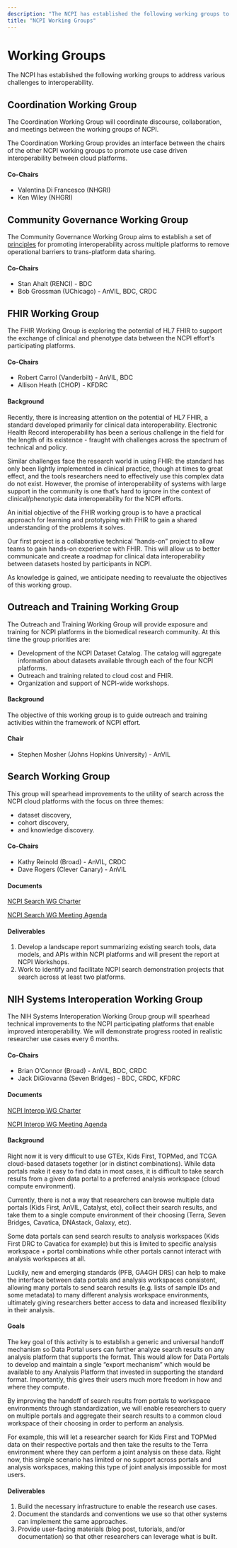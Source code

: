 ```yaml
---
description: "The NCPI has established the following working groups to address various challenges to interoperability."
title: "NCPI Working Groups"
---
```


# Working Groups

<hero>The NCPI has established the following working groups to address various challenges to interoperability.</hero>

## Coordination Working Group

The Coordination Working Group will coordinate discourse, collaboration, and meetings between the working groups of NCPI. 

The Coordination Working Group provides an interface between the chairs of the other NCPI working groups to promote use case driven interoperability between cloud platforms. 

#### Co-Chairs

- Valentina Di Francesco (NHGRI)
- Ken Wiley (NHGRI)

## Community Governance Working Group

The Community Governance Working Group aims to establish a set of [principles](/ncpi/interoperating-principles) for promoting interoperability across multiple platforms to remove operational barriers to trans-platform data sharing.

#### Co-Chairs

- Stan Ahalt (RENCI) - BDC
- Bob Grossman (UChicago) - AnVIL, BDC, CRDC

## FHIR Working Group

The FHIR Working Group is exploring the potential of HL7 FHIR to support the exchange of clinical and phenotype data between the NCPI effort's participating platforms.

#### Co-Chairs

- Robert Carrol (Vanderbilt) - AnVIL, BDC
- Allison Heath (CHOP) - KFDRC

#### Background

Recently, there is increasing attention on the potential of HL7 FHIR, a standard developed primarily for clinical data interoperability. Electronic Health Record interoperability has been a serious challenge in the field for the length of its existence - fraught with challenges across the spectrum of technical and policy.

Similar challenges face the research world in using FHIR: the standard has only been lightly implemented in clinical practice, though at times to great effect, and the tools researchers need to effectively use this complex data do not exist. However, the promise of interoperability of systems with large support in the community is one that’s hard to ignore in the context of clinical/phenotypic data interoperability for the NCPI efforts. 

An initial objective of the FHIR working group is to have a practical approach for learning and prototyping with FHIR to gain a shared understanding of the problems it solves.

Our first project is a collaborative technical “hands-on” project to allow teams to gain hands-on experience with FHIR. This will allow us to better communicate and create a roadmap for clinical data interoperability between datasets hosted by participants in NCPI. 

As knowledge is gained, we anticipate needing to reevaluate the objectives of this working group. 

## Outreach and Training Working Group

The Outreach and Training Working Group will provide exposure and training for NCPI platforms in the biomedical research community. At this time the group priorities are:

 - Development of the NCPI Dataset Catalog. The catalog will aggregate information about datasets available through each of the four NCPI platforms.
 - Outreach and training related to cloud cost and FHIR.
 - Organization and support of NCPI-wide workshops.

#### Background

The objective of this working group is to guide outreach and training activities within the framework of NCPI effort. 

#### Chair

- Stephen Mosher (Johns Hopkins University) - AnVIL

## Search Working Group

This group will spearhead improvements to the utility of search across the NCPI cloud platforms with the focus on three themes: 

- dataset discovery,
- cohort discovery,
- and knowledge discovery.

#### Co-Chairs

- Kathy Reinold (Broad) - AnVIL, CRDC
- Dave Rogers (Clever Canary) - AnVIL

#### Documents

[NCPI Search WG Charter](https://docs.google.com/document/d/1dk4j9nuT4WgneqONcsr5_lYQrlnDmcV-mcXRiX8ApdY)

[NCPI Search WG Meeting Agenda](https://docs.google.com/document/d/16Ke7tBgiwT-E8_Rj7tqEnR9l1UQ8YkMqCVPp4GKYJEg/edit#heading=h.gy63nbq8zdg8) 

#### Deliverables
1. Develop a landscape report summarizing existing search tools, data models, and APIs within NCPI platforms and will present the report at NCPI Workshops.
2. Work to identify and facilitate NCPI search demonstration projects that search across at least two platforms.


## NIH Systems Interoperation Working Group

The NIH Systems Interoperation Working Group group will spearhead technical improvements to the NCPI participating platforms that enable improved interoperability. We will demonstrate progress rooted in realistic researcher use cases every 6 months.

#### Co-Chairs

- Brian O’Connor (Broad) - AnVIL, BDC, CRDC
- Jack DiGiovanna (Seven Bridges) - BDC, CRDC, KFDRC

#### Documents

[NCPI Interop WG Charter](https://docs.google.com/document/d/1rhxkfUHxOI1Es1SX5kOH1Gadlk-gcOlYEQ6RL9_u_p4/edit#heading=h.m0rkzy3k737h)

[NCPI Interop WG Meeting Agenda](https://docs.google.com/document/d/1x34Xo9XpdFDG1Cc3xa6YnsAcOSKJ3kkGiOIiIq39KN4/edit?pli=1#heading=h.dox03dguv2oj)

#### Background

Right now it is very difficult to use GTEx, Kids First, TOPMed, and TCGA cloud-based datasets together (or in distinct combinations). While data portals make it easy to find data in most cases, it is difficult to take search results from a given data portal to a preferred analysis workspace (cloud compute environment). 

Currently, there is not a way that researchers can browse multiple data portals (Kids First, AnVIL, Catalyst, etc), collect their search results, and take them to a single compute environment of their choosing (Terra, Seven Bridges, Cavatica, DNAstack, Galaxy, etc). 

Some data portals can send search results to analysis workspaces (Kids First DRC to Cavatica for example) but this is limited to specific analysis workspace + portal combinations while other portals cannot interact with analysis workspaces at all.

Luckily, new and emerging standards (PFB, GA4GH DRS) can help to make the interface between data portals and analysis workspaces consistent, allowing many portals to send search results (e.g. lists of sample IDs and some metadata) to many different analysis workspace environments, ultimately giving researchers better access to data and increased flexibility in their analysis.

#### Goals

The key goal of this activity is to establish a generic and universal handoff mechanism so Data Portal users can further analyze search results on any analysis platform that supports the format. This would allow for Data Portals to develop and maintain a single “export mechanism” which would be available to any Analysis Platform that invested in supporting the standard format. Importantly, this gives their users much more freedom in how and where they compute.

By improving the handoff of search results from portals to workspace environments through standardization, we will enable researchers to query on multiple portals and aggregate their search results to a common cloud workspace of their choosing in order to perform an analysis. 

For example, this will let a researcher search for Kids First and TOPMed data on their respective portals and then take the results to the Terra environment where they can perform a joint analysis on these data. Right now, this simple scenario has limited or no support across portals and analysis workspaces, making this type of joint analysis impossible for most users.

#### Deliverables

1. Build the necessary infrastructure to enable the research use cases.
1. Document the standards and conventions we use so that other systems can implement the same approaches.
1. Provide user-facing materials (blog post, tutorials, and/or documentation) so that other researchers can leverage what is built.
